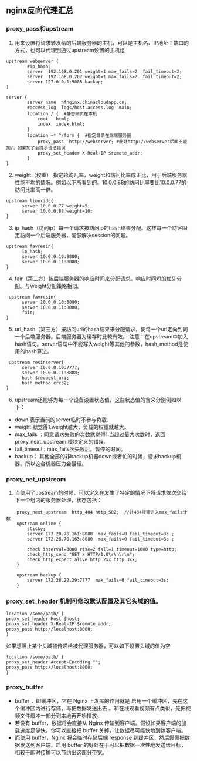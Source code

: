 ## nginx反向代理汇总
### proxy_pass和upstream
1. 用来设置将请求转发给的后端服务器的主机，可以是主机名、IP地址：端口的方式，也可以代理到通过upstream设置的主机组
~~~
upstream webserver {
        #ip_hash;  
        server  192.168.0.201 weight=1 max_fails=2  fail_timeout=2;
        server  192.168.0.202 weight=1 max_fails=2  fail_timeout=2;
        server 127.0.0.1:9008 backup;
}

server {
        server_name  hfnginx.chinacloudapp.cn;
        #access_log  logs/host.access.log  main;
        location / {  #静态网页在本机
            root   html;
            index  index.html;
        }
        location ~* ^/form {  #指定目录在后端服务器
            proxy_pass  http://webserver; #此处http://webserver后面不能加/，如果加了会提示语法错误
            proxy_set_header X-Real-IP $remote_addr;
        }
}
~~~
2. weight（权重）
指定轮询几率，weight和訪问比率成正比，用于后端服务器性能不均的情况。例如以下所看到的。10.0.0.88的訪问比率要比10.0.0.77的訪问比率高一倍。
~~~
upstream linuxidc{ 
      server 10.0.0.77 weight=5; 
      server 10.0.0.88 weight=10; 
}
~~~
3. ip_hash（訪问ip）每一个请求按訪问ip的hash结果分配。这样每一个訪客固定訪问一个后端服务器，能够解决session的问题。
~~~
upstream favresin{ 
      ip_hash; 
      server 10.0.0.10:8080; 
      server 10.0.0.11:8080; 
}
~~~
4. fair（第三方）按后端服务器的响应时间来分配请求。响应时间短的优先分配。与weight分配策略相似。
~~~
 upstream favresin{      
      server 10.0.0.10:8080; 
      server 10.0.0.11:8080; 
      fair; 
}
~~~
5. url_hash（第三方）按訪问url的hash结果来分配请求，使每一个url定向到同一个后端服务器。后端服务器为缓存时比較有效。
注意：在upstream中加入hash语句。server语句中不能写入weight等其他的參数，hash_method是使用的hash算法。
~~~
 upstream resinserver{ 
      server 10.0.0.10:7777; 
      server 10.0.0.11:8888; 
      hash $request_uri; 
      hash_method crc32; 
}
~~~
6. upstream还能够为每一个设备设置状态值，这些状态值的含义分别例如以下：
* down 表示当前的server临时不參与负载.
* weight 默觉得1.weight越大，负载的权重就越大。
* max_fails ：同意请求失败的次数默觉得1.当超过最大次数时，返回proxy_next_upstream 模块定义的错误.
* fail_timeout : max_fails次失败后。暂停的时间。
* backup： 其他全部的非backup机器down或者忙的时候，请求backup机器。所以这台机器压力会最轻。
### proxy_net_upstream
1. 当使用了upstream的时候，可以定义在发生了特定的情况下将请求依次交给下一个组内的服务器处理，状态包括：
~~~
    proxy_next_upstream  http_404 http_502;  //让404报错进入max_fails计数 
    upstream online { 
        sticky; 
        server 172.28.70.161:8080  max_fails=0 fail_timeout=3s ; 
        server 172.28.70.163:8080  max_fails=0 fail_timeout=3s ; 
     
        check interval=3000 rise=2 fall=1 timeout=1000 type=http; 
        check_http_send "GET / HTTP/1.0\r\n\r\n"; 
        check_http_expect_alive http_2xx http_3xx; 
    } 
 
    upstream backup { 
        server 172.28.22.29:7777  max_fails=0 fail_timeout=3s; 
    } 
~~~
### proxy_set_header 机制可修改默认配置及其它头域的值。
~~~
location /some/path/ {
proxy_set_header Host $host;
proxy_set_header X-Real-IP $remote_addr;
proxy_pass http://localhost:8000;
}
~~~
如果想阻止某个头域被传递给被代理服务器，可以如下设置头域的值为空
~~~
location /some/path/ {
proxy_set_header Accept-Encoding "";
proxy_pass http://localhost:8000;
}
~~~
### proxy_buffer
* buffer ，即缓冲区，它在 Nginx 上发挥的作用就是 启用一个缓冲区，先在这个缓冲区内进行存储，再把数据发送出去 。和在线观看视频有点类似，先把视频文件缓冲一部分到本地再开始播放。
* 若没有 buffer，数据将会直接从 Nginx 传输到客户端。假设如果客户端的加载速度足够快，你可以直接把 buffer 关掉，让数据尽可能快地到达客户端。
* 而使用 buffer，Nginx 将会临时存储后端 response 到缓冲区，然后慢慢把数据发送到客户端。启用 buffer 的好处在于可以把数据一次性地发送给目标，相较于即时传输可以节约出这部分带宽。
